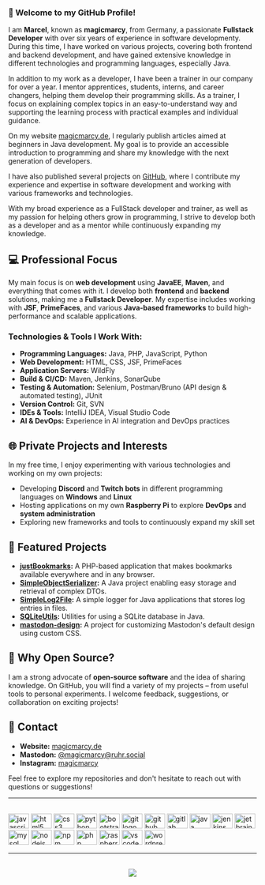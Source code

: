 ### 👋 Welcome to my GitHub Profile!

I am **Marcel**, known as **magicmarcy**, from Germany, a passionate **Fullstack Developer** with over six years of experience in software developmenty. During this time, I have worked on various projects, covering both frontend and backend development, and have gained extensive knowledge in different technologies and programming languages, especially Java.  

In addition to my work as a developer, I have been a trainer in our company for over a year. I mentor apprentices, students, interns, and career changers, helping them develop their programming skills. As a trainer, I focus on explaining complex topics in an easy-to-understand way and supporting the learning process with practical examples and individual guidance.  

On my website [magicmarcy.de](https://magicmarcy.de/), I regularly publish articles aimed at beginners in Java development. My goal is to provide an accessible introduction to programming and share my knowledge with the next generation of developers.  

I have also published several projects on [GitHub](https://github.com/magicmarcy), where I contribute my experience and expertise in software development and working with various frameworks and technologies.  

With my broad experience as a FullStack developer and trainer, as well as my passion for helping others grow in programming, I strive to develop both as a developer and as a mentor while continuously expanding my knowledge.  

## 💻 Professional Focus
My main focus is on **web development** using **JavaEE**, **Maven**, and everything that comes with it. I develop both **frontend** and **backend** solutions, making me a **Fullstack Developer**. My expertise includes working with **JSF**, **PrimeFaces**, and various **Java-based frameworks** to build high-performance and scalable applications.

### Technologies & Tools I Work With:
- **Programming Languages:** Java, PHP, JavaScript, Python  
- **Web Development:** HTML, CSS, JSF, PrimeFaces  
- **Application Servers:** WildFly  
- **Build & CI/CD:** Maven, Jenkins, SonarQube  
- **Testing & Automation:** Selenium, Postman/Bruno (API design & automated testing), JUnit  
- **Version Control:** Git, SVN  
- **IDEs & Tools:** IntelliJ IDEA, Visual Studio Code  
- **AI & DevOps:** Experience in AI integration and DevOps practices  

## 🌐 Private Projects and Interests
In my free time, I enjoy experimenting with various technologies and working on my own projects:

- Developing **Discord** and **Twitch bots** in different programming languages on **Windows** and **Linux**  
- Hosting applications on my own **Raspberry Pi** to explore **DevOps** and **system administration**  
- Exploring new frameworks and tools to continuously expand my skill set  

## 📌 Featured Projects

- **[justBookmarks](https://github.com/magicmarcy/justBookmarks):** A PHP-based application that makes bookmarks available everywhere and in any browser.  
- **[SimpleObjectSerializer](https://github.com/magicmarcy/SimpleObjectSerializer):** A Java project enabling easy storage and retrieval of complex DTOs.  
- **[SimpleLog2File](https://github.com/magicmarcy/SimpleLog2File):** A simple logger for Java applications that stores log entries in files.
- **[SQLiteUtils](https://github.com/magicmarcy/SQLiteUtils):** Utilities for using a SQLite database in Java.   
- **[mastodon-design](https://github.com/magicmarcy/mastodon-design):** A project for customizing Mastodon's default design using custom CSS.  

## 🔗 Why Open Source?
I am a strong advocate of **open-source software** and the idea of sharing knowledge. On GitHub, you will find a variety of my projects – from useful tools to personal experiments. I welcome feedback, suggestions, or collaboration on exciting projects!

## 💌 Contact
- **Website:** [magicmarcy.de](https://magicmarcy.de)  
- **Mastodon:** [@magicmarcy@ruhr.social](https://ruhr.social/@magicmarcy)  
- **Instagram:** [magicmarcy](https://instagram.com/magicmarcy)  

Feel free to explore my repositories and don't hesitate to reach out with questions or suggestions!

<hr/>

<br clear="both">

<div align="left">
  <img src="https://cdn.jsdelivr.net/gh/devicons/devicon/icons/javascript/javascript-original.svg" height="30" width="42" alt="javascript logo"  />
  <img src="https://cdn.jsdelivr.net/gh/devicons/devicon/icons/html5/html5-original.svg" height="30" width="42" alt="html5 logo"  />
  <img src="https://cdn.jsdelivr.net/gh/devicons/devicon/icons/css3/css3-original.svg" height="30" width="42" alt="css3 logo"  />
  <img src="https://cdn.jsdelivr.net/gh/devicons/devicon/icons/python/python-original.svg" height="30" width="42" alt="python logo"  />
  <img src="https://cdn.jsdelivr.net/gh/devicons/devicon/icons/bootstrap/bootstrap-original.svg" height="30" width="42" alt="bootstrap logo"  />
  <img src="https://cdn.jsdelivr.net/gh/devicons/devicon/icons/git/git-original.svg" height="30" width="42" alt="git logo"  />
  <img src="https://cdn.jsdelivr.net/gh/devicons/devicon/icons/github/github-original.svg" height="30" width="42" alt="github logo"  />
  <img src="https://cdn.jsdelivr.net/gh/devicons/devicon/icons/gitlab/gitlab-original.svg" height="30" width="42" alt="gitlab logo"  />
  <img src="https://cdn.jsdelivr.net/gh/devicons/devicon/icons/java/java-original.svg" height="30" width="42" alt="java logo"  />
  <img src="https://cdn.jsdelivr.net/gh/devicons/devicon/icons/jenkins/jenkins-line.svg" height="30" width="42" alt="jenkins logo"  />
  <img src="https://cdn.jsdelivr.net/gh/devicons/devicon/icons/jetbrains/jetbrains-original.svg" height="30" width="42" alt="jetbrains logo"  />
  <img src="https://cdn.jsdelivr.net/gh/devicons/devicon/icons/mysql/mysql-original.svg" height="30" width="42" alt="mysql logo"  />
  <img src="https://cdn.jsdelivr.net/gh/devicons/devicon/icons/nodejs/nodejs-original.svg" height="30" width="42" alt="nodejs logo"  />
  <img src="https://cdn.jsdelivr.net/gh/devicons/devicon/icons/npm/npm-original-wordmark.svg" height="30" width="42" alt="npm logo"  />
  <img src="https://cdn.jsdelivr.net/gh/devicons/devicon/icons/php/php-original.svg" height="30" width="42" alt="php logo"  />
  <img src="https://cdn.jsdelivr.net/gh/devicons/devicon/icons/raspberrypi/raspberrypi-original.svg" height="30" width="42" alt="raspberrypi logo"  />
  <img src="https://cdn.jsdelivr.net/gh/devicons/devicon/icons/vscode/vscode-original.svg" height="30" width="42" alt="vscode logo"  />
  <img src="https://cdn.jsdelivr.net/gh/devicons/devicon/icons/wordpress/wordpress-original.svg" height="30" width="42" alt="wordpress logo"  />
</div>

<hr/>

<br clear="both">

<div align="center">
  <img src="https://visitor-badge.laobi.icu/badge?page_id=magicmarcy.magicmarcy&"  />
</div>

###
